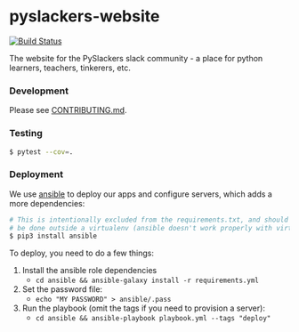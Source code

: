 # pyslackers-website

[![Build Status](https://travis-ci.org/pyslackers/website.svg?branch=master)](https://travis-ci.org/pyslackers/website)

The website for the PySlackers slack community - a place for python learners, teachers, tinkerers, etc.

### Development

Please see [CONTRIBUTING.md](/CONTRIBUTING.md).

### Testing

```bash
$ pytest --cov=.
```

### Deployment

We use [ansible](https://www.ansible.com/) to deploy our apps and configure servers, which adds a more dependencies:

```bash
# This is intentionally excluded from the requirements.txt, and should
# be done outside a virtualenv (ansible doesn't work properly with virtualenvs)
$ pip3 install ansible
```

To deploy, you need to do a few things:

1. Install the ansible role dependencies
    * `cd ansible && ansible-galaxy install -r requirements.yml`
2. Set the password file:
    * `echo "MY PASSWORD" > ansible/.pass`
3. Run the playbook (omit the tags if you need to provision a server):
    * `cd ansible && ansible-playbook playbook.yml --tags "deploy"`
